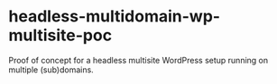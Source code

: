 # headless-multidomain-wp-multisite-poc
Proof of concept for a headless multisite WordPress setup running on multiple (sub)domains.
